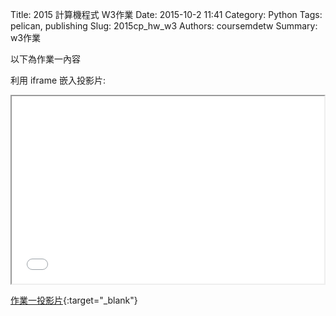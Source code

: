 Title: 2015 計算機程式 W3作業
Date: 2015-10-2 11:41
Category: Python
Tags: pelican, publishing
Slug: 2015cp_hw_w3
Authors: coursemdetw
Summary: w3作業

以下為作業一內容

利用 iframe 嵌入投影片:

<iframe src="40423144_cp_w3_p.html" width="500" height="300"></iframe>

[作業一投影片](40423144_cp_w3_p.html){:target="_blank"}
